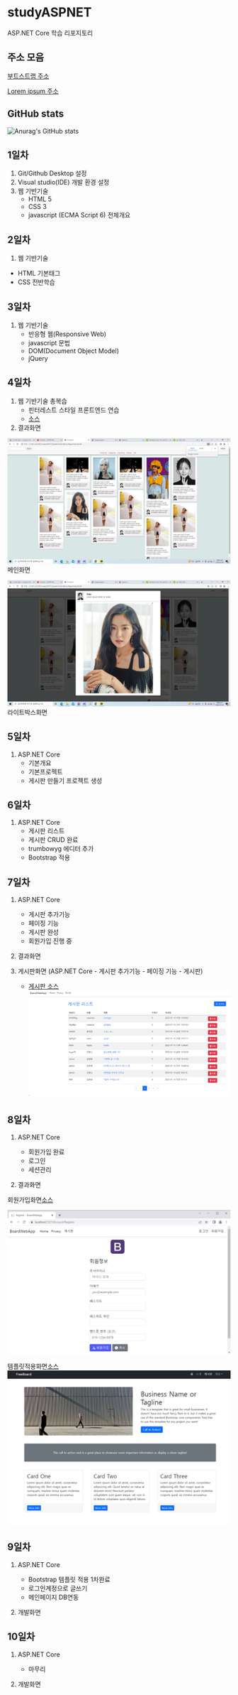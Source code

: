 # studyASPNET
ASP.NET Core 학습 리포지토리

## 주소 모음
[부트스트랩 주소](https://getbootstrap.com/)

[Lorem ipsum 주소](https://en.wikipedia.org/wiki/Lorem_ipsum)

## GitHub stats
![Anurag's GitHub stats](https://github-readme-stats.vercel.app/api?username=Kim-HyunSeung&show_icons=true&theme=radical)

## 1일차
1. Git/Github Desktop 설정
2. Visual studio(IDE) 개발 환경 설정
3. 웹 기반기술
   - HTML 5
   - CSS 3
   - javascript (ECMA Script 6) 전체개요
  
## 2일차
1. 웹 기반기술
 - HTML 기본태그 
 - CSS 전반학습
 
## 3일차
1. 웹 기반기술
   - 반응형 웹(Responsive Web)
   - javascript 문법
   - DOM(Document Object Model)
   - jQuery
   
## 4일차
1. 웹 기반기술 총복습
   - 핀터레스트 스타일 프론트엔드 연습
   - [소스](https://github.com/Kim-HyunSeung/studyASPNET/tree/main/Day04/FrontEndExec/Pages)
2. 결과화면


![메인화면](https://raw.githubusercontent.com/Kim-HyunSeung/studyASPNET/main/images/html_screen01.png)
메인화면

![라이트박스화면](https://raw.githubusercontent.com/Kim-HyunSeung/studyASPNET/main/images/html_screen02.png)
라이트박스화면



## 5일차
1.  ASP.NET Core
	- 기본개요
	- 기본프로젝트
	- 게시판 만들기 프로젝트 생성
  
## 6일차
1. ASP.NET Core
   - 게시판 리스트
   - 게시판 CRUD 완료
   - trumbowyg 에디터 추가
   - Bootstrap 적용
   


## 7일차
1. ASP.NET Core
   - 게시판 추가기능
   - 페이징 기능
   - 게시판 완성
   - 회원가입 진행 중
2. 결과화면

   
2. 게시판화면 (ASP.NET Core - 게시판 추가기능 - 페이징 기능 - 게시판)
   - [게시판 소스](https://github.com/Kim-HyunSeung/studyASPNET/tree/main/Day07/BoardWebApp)
![게시판리스트](https://github.com/Kim-HyunSeung/studyASPNET/blob/main/images/aspnet_scream02.png)

## 8일차
1. ASP.NET Core
   - 회원가입 완료
   - 로그인
   - 세션관리 

2. 결과화면   

회원가입화면[소스](https://github.com/Kim-HyunSeung/studyASPNET/tree/main/Day08/BoardWebApp)

![회원가입화면](https://github.com/Kim-HyunSeung/studyASPNET/blob/main/images/html_screen03.png)


템플릿적용화면[소스](https://github.com/Kim-HyunSeung/studyASPNET/tree/main/Day08/BoardWebApp)
![템플릿적용화면](https://github.com/Kim-HyunSeung/studyASPNET/blob/main/images/html_screen04.png)

## 9일차
1. ASP.NET Core
   - Bootstrap 템플릿 적용 1차완료
   - 로그인계정으로 글쓰기
   - 메인페이지 DB연동
   
2. 개발화면


## 10일차
1. ASP.NET Core
   - 마무리

2. 개발화면   
   